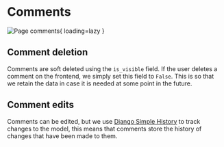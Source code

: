 # Comments

![Page comments](../../../assets/features/page-comments.png){ loading=lazy }

## Comment deletion

Comments are soft deleted using the `is_visible` field. If the user deletes a comment on the frontend, we simply set this field to `False`.
This is so that we retain the data in case it is needed at some point in the future.

## Comment edits

Comments can be edited, but we use [Django Simple History](https://django-simple-history.readthedocs.io/) to track changes to the model, this means that comments store the history of changes that have been made to them.
